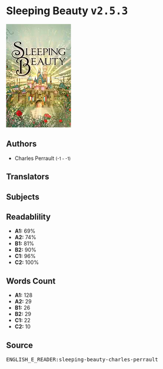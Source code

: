 # Sleeping Beauty <kbd>v2.5.3</kbd>

![](./cover.medium.jpg "")

## Authors


 - Charles Perrault <small>(-1 - -1)</small>

## Translators



## Subjects



## Readablility


 - **A1:** 69%
 - **A2:** 74%
 - **B1:** 81%
 - **B2:** 90%
 - **C1:** 96%
 - **C2:** 100%

## Words Count


 - **A1:** 128
 - **A2:** 29
 - **B1:** 26
 - **B2:** 29
 - **C1:** 22
 - **C2:** 10

## Source


<kbd>ENGLISH_E_READER:sleeping-beauty-charles-perrault</kbd>
